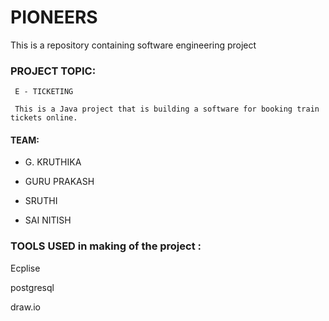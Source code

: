 # PIONEERS
This is a repository containing software engineering project 

### PROJECT TOPIC: 
     
     E - TICKETING 
     
     This is a Java project that is building a software for booking train tickets online. 

#### TEAM:

* G. KRUTHIKA    

* GURU PRAKASH

* SRUTHI

* SAI NITISH


### TOOLS USED in making of the project :

Ecplise

postgresql

draw.io




